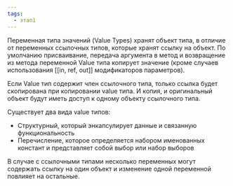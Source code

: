 ```yaml
---
tags:
  - этап1
---
```

Переменная типа значений (Value Types) хранят объект типа, в отличие от переменных ссылочных типов, которые хранят ссылку на объект. По умолчанию присваивание, передача аргумента в метод и возвращение из метода переменной Value типа копирует значение (кроме случаев использования [[in, ref, out]] модификаторов параметров).

Если Value тип содержит член ссылочного типа, только ссылка будет скопирована при копировании value типа. И копия, и оригинальный объект будут иметь доступ к одному объекту ссылочного типа.

Существует два вида value типов:

- Структурный, который энкапсулирует данные и связанную функциональность
- Перечисление, которое определяется набором именованных констант и представляет собой выбор или набор выборов

В случае с ссылочными типами несколько переменных могут содержать ссылку на один объект и изменение одной переменной повлияет на остальные.